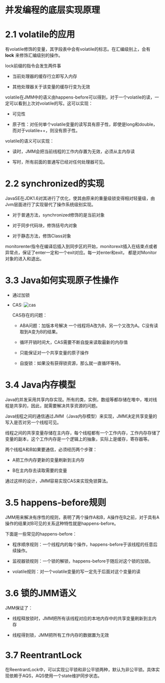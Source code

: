 # 并发编程的底层实现原理

# 2.1 volatile的应用
  有volatile修饰的变量，其字段表中会有volatile的标志。在汇编级别上，会有 **lock** 来修饰汇编级别的操作。
  
  lock前缀的指令会发生两件事
  
  * 当前处理器的缓存行立即写入内存
  
  * 其他处理器关于该变量的缓存行变为无效
  
  volatile在JMM中的语义由happens-before可以得到，对于一个volatile的读，一定可以看到上次对volatile的写。这可以实现：
  
  * 可见性
  
  * 原子性：对任何单个volatile变量的读写具有原子性，即使是long和double，而对于volatile++，则没有原子性。
  
  volatile的语义可以实现：
  
  * 读时，JMM会把当前线程的工作内存置为无效，必须从主内存读
  
  * 写时，所有前面的普通写已经对任何处理器可见。
  
# 2.2 synchronized的实现
  JavaSE在JDK1.6对其进行了优化，使其由原来的重量级锁变得相对轻量级，由Jvm层面进行了实现替代了操作系统级别实现。
  
  * 对于普通方法，synchronized修饰的是当前对象
  
  * 对于同步代码块，修饰括号内对象
  
  * 对于静态方法，修饰Class对象
  
  monitorenter指令在编译后插入到同步区的开始，monitorexit插入在结束点或者异常点，保证了enter一定和一个exit对应。每一对enter和exit，
  都是对Monitor对象的进入和退出。
  
# 3.3 Java如何实现原子性操作
  * 通过加锁
  
  * CAS:
  ![cas](https://user-gold-cdn.xitu.io/2019/9/3/16cf74dbfb0b7acf?imageslim)
            
    CAS存在的问题：
  
    * ABA问题：加版本号解决
            一个线程将A改为B，另一个又改为A。C没有读取到A变为B的结果。
    
    * 循环开销时间大，CAS需要不断自旋来读取最新的内存值
           
    * 只能保证对一个共享变量的原子操作 
               
    * 自旋锁：如果没有获得锁资源，那么就一直循环等待。
    
# 3.4 Java内存模型
  Java的并发采用共享内存实现。所有的类，实例，数组等都存储在堆中，堆对线程是共享的，因此，就需要解决共享资源的问题。
  
  Java线程之间的通信通过JMM（Java内存模型）来实现，JMM决定共享变量的写入是否对另一个线程可见。
  
  线程之间的共享变量存储在主内存，每个线程都有一个工作内存，工作内存存储了变量的副本，这个工作内存是一个逻辑上的抽象，实际上是缓存，寄存器等。
  
  两个线程A和B如果要通信，必须经历两个步骤：
  
  * A把工作内存更新的变量刷新到主内存
  
  * B在主内存去读取需要的变量
  
  通过这样的设计，JMM容易实现CAS来实现免锁算法。
  
# 3.5 happens-before规则
  JMM用来解决有序性的规则，表明了两个操作A和B，A操作在B之前，对于具有A操作的结果对B可见的关系这种特性就是happens-before。

  下面是一些常见的happens-before：
  
  * 程序顺序规则：一个线程内的每个操作，happens-before于该线程的任意后续操作。
  
  * 监视器锁规则：一个锁的解锁，happens-before于随后对这个锁的加锁。
  
  * volatile规则：对一个volatile变量的写一定先于后面对这个变量的读
  
# 3.6 锁的JMM语义

  JMM保证了：
  
  * 线程释放锁时，JMM把所有该线程对应的本地内存中的共享变量刷新到主内存
  
  * 线程得到锁，JMM把所有工作内存的数据置为无效
  
  
  
  
# 3.7 ReentrantLock
  在ReentrantLock中，可以实现公平锁和非公平锁两种，默认为非公平锁。具体实现依赖于AQS，AQS使用一个state维护同步状态。
  
  
    
    
  
  